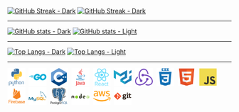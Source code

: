 [![GitHub Streak - Dark](https://streak-stats.demolab.com/?user=sartim&card_width=1080&hide_border=true&mode=weekly&theme=dark#gh-dark-mode-only)](https://github.com/sartim#gh-dark-mode-only)
[![GitHub Streak - Dark](https://streak-stats.demolab.com/?user=sartim&card_width=1080&hide_border=true&mode=weekly&theme=default#gh-light-mode-only)](https://github.com/sartim#gh-light-mode-only)

---

[![GitHub stats - Dark](https://github-readme-stats.vercel.app/api?username=sartim&show_icons=true&hide=contribs,issues&card_width=1080&rank_icon=github&hide_border=true&theme=dark#gh-dark-mode-only)](https://github.com/sartim#gh-dark-mode-only)
[![GitHub stats - Light](https://github-readme-stats.vercel.app/api?username=sartim&show_icons=true&hide=contribs,issues&card_width=1080&rank_icon=github&hide_border=true&theme=default#gh-light-mode-only)](https://github.com/sartim#gh-light-mode-only)

---

[![Top Langs - Dark](https://github-readme-stats.vercel.app/api/top-langs/?username=sartim&layout=compact&card_width=1080&hide_border=true&theme=dark#gh-dark-mode-only)](https://github.com/sartim#gh-dark-mode-only)
[![Top Langs - Light](https://github-readme-stats.vercel.app/api/top-langs/?username=sartim&layout=compact&card_width=1080&hide_border=true&theme=default#gh-light-mode-only)](https://github.com/sartim#gh-light-mode-only)

---

<div>
  <img src="https://github.com/devicons/devicon/blob/master/icons/python/python-original-wordmark.svg" title="Java" alt="Python" width="40" height="40"/>&nbsp;
  <img src="https://github.com/devicons/devicon/blob/master/icons/go/go-original-wordmark.svg" title="Java" alt="Go" width="40" height="40"/>&nbsp;
  <img src="https://github.com/devicons/devicon/blob/master/icons/cplusplus/cplusplus-original.svg" title="Cplus" alt="Cplus" width="40" height="40"/>&nbsp;
  <img src="https://github.com/devicons/devicon/blob/master/icons/java/java-original-wordmark.svg" title="Java" alt="Java" width="40" height="40"/>&nbsp;
  <img src="https://github.com/devicons/devicon/blob/master/icons/react/react-original-wordmark.svg" title="React" alt="React" width="40" height="40"/>&nbsp;
  <img src="https://github.com/devicons/devicon/blob/master/icons/materialui/materialui-original.svg" title="Material UI" alt="Material UI" width="40" height="40"/>&nbsp;
  <img src="https://github.com/devicons/devicon/blob/master/icons/redux/redux-original.svg" title="Redux" alt="Redux " width="40" height="40"/>&nbsp;
  <img src="https://github.com/devicons/devicon/blob/master/icons/css3/css3-plain-wordmark.svg"  title="CSS3" alt="CSS" width="40" height="40"/>&nbsp;
  <img src="https://github.com/devicons/devicon/blob/master/icons/html5/html5-original.svg" title="HTML5" alt="HTML" width="40" height="40"/>&nbsp;
  <img src="https://github.com/devicons/devicon/blob/master/icons/javascript/javascript-original.svg" title="JavaScript" alt="JavaScript" width="40" height="40"/>&nbsp;
  <img src="https://github.com/devicons/devicon/blob/master/icons/firebase/firebase-plain-wordmark.svg" title="Firebase" alt="Firebase" width="40" height="40"/>&nbsp;
  <img src="https://github.com/devicons/devicon/blob/master/icons/mysql/mysql-original-wordmark.svg" title="MySQL"  alt="MySQL" width="40" height="40"/>&nbsp;
  <img src="https://github.com/devicons/devicon/blob/master/icons/postgresql/postgresql-original-wordmark.svg" title="Postgres"  alt="Postgres" width="40" height="40"/>&nbsp;
  <img src="https://github.com/devicons/devicon/blob/master/icons/nodejs/nodejs-original-wordmark.svg" title="NodeJS" alt="NodeJS" width="40" height="40"/>&nbsp;
  <img src="https://github.com/devicons/devicon/blob/master/icons/amazonwebservices/amazonwebservices-plain-wordmark.svg" title="AWS" alt="AWS" width="40" height="40"/>&nbsp;
  <img src="https://github.com/devicons/devicon/blob/master/icons/git/git-original-wordmark.svg" title="Git" **alt="Git" width="40" height="40"/>
</div>
